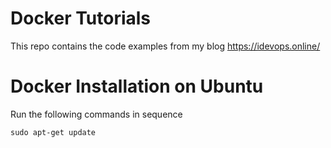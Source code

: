 # Docker Tutorials

This repo contains the code examples from my blog https://idevops.online/

# Docker Installation on Ubuntu
Run the following commands in sequence
```
sudo apt-get update
```

